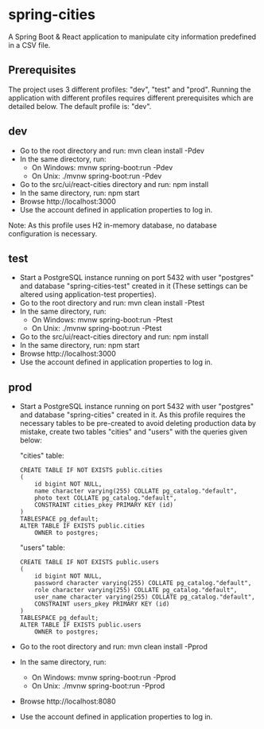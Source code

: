 # spring-cities
A Spring Boot & React application to manipulate city information predefined in a CSV file.

## Prerequisites
  The project uses 3 different profiles: "dev", "test" and "prod". Running the application with different profiles requires different prerequisites which are detailed below. The default profile is: "dev".
  
## dev
  - Go to the root directory and run: mvn clean install -Pdev
  - In the same directory, run:
      - On Windows: mvnw spring-boot:run -Pdev
      - On Unix: ./mvnw spring-boot:run -Pdev
  - Go to the src/ui/react-cities directory and run: npm install
  - In the same directory, run: npm start
  - Browse http://localhost:3000
  - Use the account defined in application properties to log in.

  Note: As this profile uses H2 in-memory database, no database configuration is necessary.
    
## test
  - Start a PostgreSQL instance running on port 5432 with user "postgres" and database "spring-cities-test" created in it (These settings can be altered using application-test properties).
  - Go to the root directory and run: mvn clean install -Ptest
  - In the same directory, run:
      - On Windows: mvnw spring-boot:run -Ptest
      - On Unix: ./mvnw spring-boot:run -Ptest
  - Go to the src/ui/react-cities directory and run: npm install
  - In the same directory, run: npm start
  - Browse http://localhost:3000
  - Use the account defined in application properties to log in.

## prod
  - Start a PostgreSQL instance running on port 5432 with user "postgres" and database "spring-cities" created in it. As this profile requires the necessary tables to be pre-created to avoid deleting production data by mistake, create two tables "cities" and "users" with the queries given below:
  
    "cities" table:

        CREATE TABLE IF NOT EXISTS public.cities
        (
            id bigint NOT NULL,
            name character varying(255) COLLATE pg_catalog."default",
            photo text COLLATE pg_catalog."default",
            CONSTRAINT cities_pkey PRIMARY KEY (id)
        )
        TABLESPACE pg_default;
        ALTER TABLE IF EXISTS public.cities
            OWNER to postgres;

    "users" table:

        CREATE TABLE IF NOT EXISTS public.users
        (
            id bigint NOT NULL,
            password character varying(255) COLLATE pg_catalog."default",
            role character varying(255) COLLATE pg_catalog."default",
            user_name character varying(255) COLLATE pg_catalog."default",
            CONSTRAINT users_pkey PRIMARY KEY (id)
        )
        TABLESPACE pg_default;
        ALTER TABLE IF EXISTS public.users
            OWNER to postgres;
  
  - Go to the root directory and run: mvn clean install -Pprod
  - In the same directory, run:
      - On Windows: mvnw spring-boot:run -Pprod
      - On Unix: ./mvnw spring-boot:run -Pprod
  - Browse http://localhost:8080
  - Use the account defined in application properties to log in.
